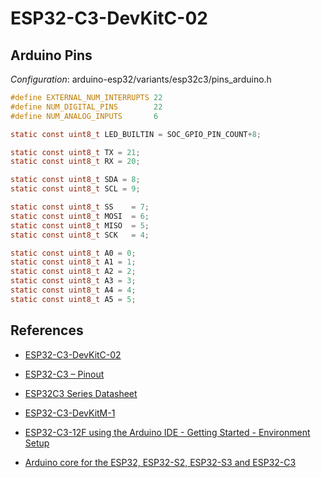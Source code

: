 # ESP32-C3-DevKitC-02

## Arduino Pins

_Configuration_: arduino-esp32/variants/esp32c3/pins_arduino.h

```C 
#define EXTERNAL_NUM_INTERRUPTS 22
#define NUM_DIGITAL_PINS        22
#define NUM_ANALOG_INPUTS       6

static const uint8_t LED_BUILTIN = SOC_GPIO_PIN_COUNT+8;

static const uint8_t TX = 21;
static const uint8_t RX = 20;

static const uint8_t SDA = 8;
static const uint8_t SCL = 9;

static const uint8_t SS    = 7;
static const uint8_t MOSI  = 6;
static const uint8_t MISO  = 5;
static const uint8_t SCK   = 4;

static const uint8_t A0 = 0;
static const uint8_t A1 = 1;
static const uint8_t A2 = 2;
static const uint8_t A3 = 3;
static const uint8_t A4 = 4;
static const uint8_t A5 = 5;
```

## References
* [ESP32-C3-DevKitC-02](https://docs.espressif.com/projects/esp-idf/en/latest/esp32c3/hw-reference/esp32c3/user-guide-devkitc-02.html)

* [ESP32-C3 – Pinout](https://www.studiopieters.nl/esp32-c3-pinout/)

* [ESP32­C3 Series Datasheet](https://www.espressif.com/sites/default/files/documentation/esp32-c3_datasheet_en.pdf)

* [ESP32-C3-DevKitM-1](https://docs.espressif.com/projects/arduino-esp32/en/latest/boards/ESP32-C3-DevKitM-1.html)

* [ESP32-C3-12F using the Arduino IDE - Getting Started - Environment Setup](https://dev.to/rafalozan0/esp32-c3-12f-using-the-arduino-ide-getting-started-environment-setup-38ij)

* [Arduino core for the ESP32, ESP32-S2, ESP32-S3 and ESP32-C3](https://github.com/espressif/arduino-esp32#arduino-core-for-the-esp32-esp32-s2-esp32-s3-and-esp32-c3)

